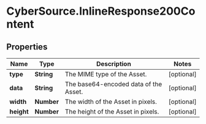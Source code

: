 # CyberSource.InlineResponse200Content

## Properties
Name | Type | Description | Notes
------------ | ------------- | ------------- | -------------
**type** | **String** | The MIME type of the Asset.  | [optional] 
**data** | **String** | The base64-encoded data of the Asset.  | [optional] 
**width** | **Number** | The width of the Asset in pixels.  | [optional] 
**height** | **Number** | The height of the Asset in pixels.  | [optional] 


